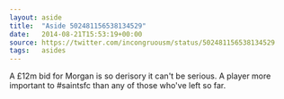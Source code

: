 ```yaml
---
layout: aside
title:  "Aside 502481156538134529"
date:   2014-08-21T15:53:19+00:00
source: https://twitter.com/incongruousm/status/502481156538134529
tags:   asides
---
```


A £12m bid for Morgan is so derisory it can't be serious. A player more important to #saintsfc than any of those who've left so far.